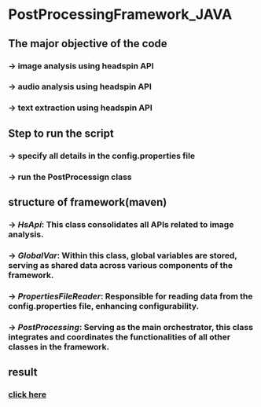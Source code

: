 # PostProcessingFramework_JAVA
## The major objective of the code 
### -> image analysis using headspin API
### -> audio analysis using headspin API
### -> text extraction using headspin API 

## Step to run the script
### -> specify all details in the config.properties file
### -> run the PostProcessign class

## structure of framework(maven)
### -> *HsApi*: This class consolidates all APIs related to image analysis.
### -> *GlobalVar*: Within this class, global variables are stored, serving as shared data across various components of the framework.
### -> *PropertiesFileReader*: Responsible for reading data from the config.properties file, enhancing configurability.
### -> *PostProcessing*: Serving as the main orchestrator, this class integrates and coordinates the functionalities of all other classes in the framework.

## result
### [click here](https://ui-dev.headspin.io/sessions/6301e2b4-ae08-11ee-88d8-02ba54f31f4f/waterfall)
